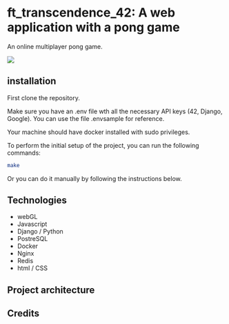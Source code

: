 # ft_transcendence_42: A web application with a pong game
An online multiplayer pong game.

![](https://github.com/Makasabi/ft_transcendence_42/blob/main/header.gif)

## installation
First clone the repository.

Make sure you have an .env file wth all the necessary API keys (42, Django, Google).
You can use the file .envsample for reference.

Your machine should have docker installed with sudo privileges.

To perform the initial setup of the project, you can run the following commands:
```bash
make
```

Or you can do it manually by following the instructions below.


## Technologies
- webGL
- Javascript
- Django / Python
- PostreSQL
- Docker
- Nginx
- Redis
- html / CSS


## Project architecture

## Credits
